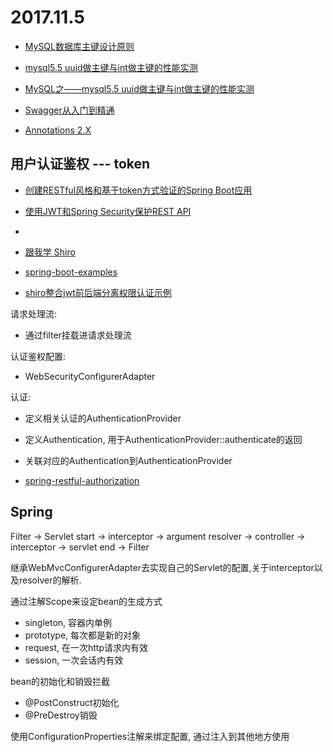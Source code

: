 # 2017.11.5

- [MySQL数据库主键设计原则](http://www.cnblogs.com/lsx1993/p/4663147.html)
- [mysql5.5 uuid做主键与int做主键的性能实测](http://blog.csdn.net/neubuffer/article/details/16901241)
- [MySQL之——mysql5.5 uuid做主键与int做主键的性能实测](http://blog.csdn.net/l1028386804/article/details/51140577)

- [Swagger从入门到精通](https://www.gitbook.com/book/huangwenchao/swagger/details)
- [Annotations 2.X](https://github.com/swagger-api/swagger-core/wiki/Annotations-2.X)

## 用户认证鉴权 --- token

- [创建RESTful风格和基于token方式验证的Spring Boot应用](http://haycco.ren/2016/08/21/%E5%88%9B%E5%BB%BARESTful%E9%A3%8E%E6%A0%BC%E5%92%8C%E5%9F%BA%E4%BA%8Etoken%E6%96%B9%E5%BC%8F%E9%AA%8C%E8%AF%81%E7%9A%84Spring%20Boot%E5%BA%94%E7%94%A8/)
- [使用JWT和Spring Security保护REST API](http://www.jianshu.com/p/6307c89fe3fa)
- [](http://blueskykong.com/2017/10/19/security1/)

- [跟我学 Shiro](http://wiki.jikexueyuan.com/project/shiro/overview.html)

- [spring-boot-examples](https://github.com/ityouknow/spring-boot-examples)
- [shiro整合jwt前后端分离权限认证示例](https://github.com/ameizi/shiro-jwt-springboot)

请求处理流:

- 通过filter挂载进请求处理流

认证鉴权配置:

- WebSecurityConfigurerAdapter

认证:

- 定义相关认证的AuthenticationProvider
- 定义Authentication, 用于AuthenticationProvider::authenticate的返回
- 关联对应的Authentication到AuthenticationProvider

- [spring-restful-authorization](https://github.com/ScienJus/spring-restful-authorization)

## Spring

Filter -> Servlet start -> interceptor -> argument resolver -> controller -> interceptor -> servlet end -> Filter

继承WebMvcConfigurerAdapter去实现自己的Servlet的配置,关于interceptor以及resolver的解析.

通过注解Scope来设定bean的生成方式

- singleton, 容器内单例
- prototype, 每次都是新的对象
- request, 在一次http请求内有效
- session, 一次会话内有效

bean的初始化和销毁拦截

- @PostConstruct初始化
- @PreDestroy销毁

使用ConfigurationProperties注解来绑定配置, 通过注入到其他地方使用